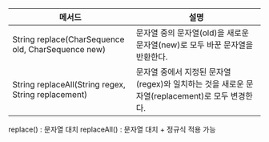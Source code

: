 | 메서드                                              | 설명                                                                                           |
| --------------------------------------------------- | ---------------------------------------------------------------------------------------------- |
| String replace(CharSequence old, CharSequence new)  | 문자열 중의 문자열(old)을 새로운 문자열(new)로 모두 바꾼 문자열을 반환한다.                    |
| String replaceAll(String regex, String replacement) | 문자열 중에서 지정된 문자열(regex)와 일치하는 것을 새로운 문자열(replacement)로 모두 변경한다. |

replace() : 문자열 대치
replaceAll() : 문자열 대치 + 정규식 적용 가능
